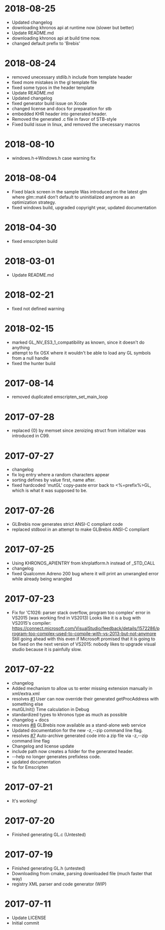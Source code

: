 2018-08-25
==========

  * Updated changelog
  * downloading khronos api at runtime now (slower but better)
  * Update README.md
  * downloading khronos api at build time now.
  * changed default prefix to 'Brebis'

2018-08-24
==========

  * removed unecessary stdlib.h include from template header
  * fixed more mistakes in the gl template file
  * fixed some typos in the header template
  * Update README.md
  * Updated changelog
  * fixed generator build issue on Xcode
  * changed license and docs for preparation for stb
  * embedded KHR header into generated header.
  * Removed the generated .c file in favor of STB-style
  * Fixed build issue in linux, and removed the unecessary macros

2018-08-10
==========

  * windows.h->Windows.h case warning fix

2018-08-04
==========

  * Fixed black screen in the sample
    Was introduced on the latest glm where glm::mat4 don't default to
    uninitialized anymore as an optimization strategy.
  * fixed windows build, upgraded copyright year, updated documentation

2018-04-30
==========

  * fixed emscripten build

2018-03-01
==========

  * Update README.md

2018-02-21
==========

  * fixed not defined warning

2018-02-15
==========

  * marked GL_NV_ES3_1_compatibility as known, since it doesn't do anything
  * attempt to fix OSX where it wouldn't be able to load any GL symbols from a null handle
  * fixed the hunter build

2017-08-14
==========

  * removed duplicated emscripten_set_main_loop

2017-07-28
==========

  * replaced {0} by memset since zeroizing struct from initializer was introduced in C99.

2017-07-27
==========

  * changelog
  * fix log entry where a random characters appear
  * sorting defines by value first, name after.
  * fixed hardcoded 'mutGL' copy-paste error back to <%=prefix%>GL, which is what it was supposed to be.

2017-07-26
==========

  * GLBrebis now generates strict ANSI-C compliant code
  * replaced stdbool in an attempt to make GLBrebis ANSI-C compliant

2017-07-25
==========

  * Using KHRONOS_APIENTRY from khrplatform.h instead of <PREFIX>_STD_CALL
  * changelog
  * fixed Qualcomm Adreno 200 bug where it will print an unwrangled error while already being wrangled

2017-07-23
==========

  * Fix for 'C1026: parser stack overflow, program too complex' error in
    VS2015 (was working find in VS2013)
    Looks like it is a bug with VS2015's compiler:
    https://connect.microsoft.com/VisualStudio/feedback/details/1572286/program-too-complex-used-to-compile-with-vs-2013-but-not-anymore
    Still going ahead with this even if Microsoft promised that it is going to
    be fixed on the next version of VS2015: nobody likes to upgrade visual
    studio because it is painfully slow.

2017-07-22
==========

  * changelog
  * Added mechanism to allow us to enter missing extension manually in xml/extra.xml
  * resolves [#1](https://github.com/mchiasson/GLBrebis/issues/1) User can now override their generated getProcAddress with something else
  * mutGLInit() Time calculation in Debug
  * standardized types to khronos type as much as possible
  * changelog + docs
  * resolves [#8](https://github.com/mchiasson/GLBrebis/issues/8) GLBrebis now available as a stand-alone web service
  * Updated documentation for the new -z,--zip command line flag.
  * resolves [#7](https://github.com/mchiasson/GLBrebis/issues/7) Auto-archive generated code into a zip file via -z,--zip command line flag
  * Changelog and license update
  * include path now creates a folder for the generated header.
  * --help no longer generates prefixless code.
  * updated documentation
  * fix for Emscripten

2017-07-21
==========

  * It's working!

2017-07-20
==========

  * Finished generating GL.c (Untested)

2017-07-19
==========

  * Finished generating GL.h (untested)
  * Downloading from cmake, parsing downloaded file (much faster that way)
  * registry XML parser and code generator (WIP)

2017-07-11
==========

  * Update LICENSE
  * Initial commit
